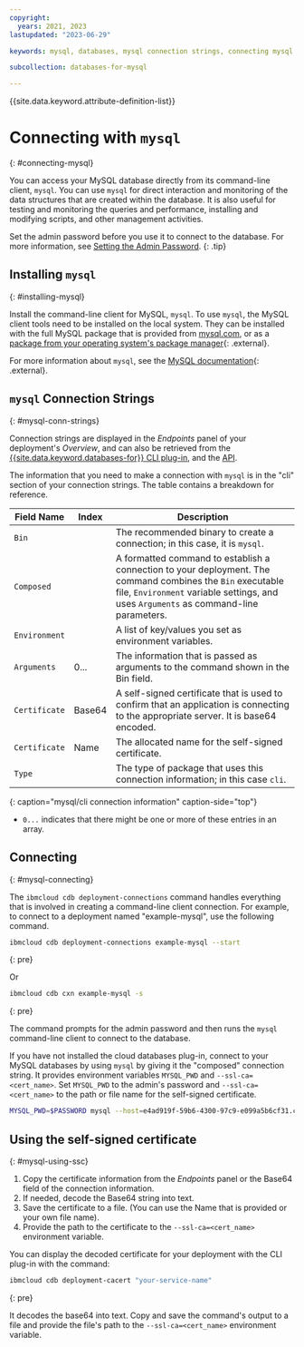 ```yaml
---
copyright:
  years: 2021, 2023
lastupdated: "2023-06-29"

keywords: mysql, databases, mysql connection strings, connecting mysql

subcollection: databases-for-mysql

---
```


{{site.data.keyword.attribute-definition-list}}

# Connecting with `mysql`
{: #connecting-mysql}

You can access your MySQL database directly from its command-line client, `mysql`. You can use `mysql` for direct interaction and monitoring of the data structures that are created within the database. It is also useful for testing and monitoring the queries and performance, installing and modifying scripts, and other management activities.

Set the admin password before you use it to connect to the database. For more information, see [Setting the Admin Password](/docs/databases-for-mysql?topic=databases-for-mysql-user-management&interface=ui#user-management-set-admin-password-ui).
{: .tip}

## Installing `mysql`
{: #installing-mysql}

Install the command-line client for MySQL, `mysql`. To use `mysql`, the MySQL client tools need to be installed on the local system. They can be installed with the full MySQL package that is provided from [mysql.com](https://www.mysql.com/downloads/), or as a [package from your operating system's package manager](https://dev.mysql.com/doc/mysql-installation-excerpt/5.7/en/){: .external}. 

For more information about `mysql`, see the [MySQL documentation](https://dev.mysql.com/doc/refman/5.7/en/){: .external}.

## `mysql` Connection Strings
{: #mysql-conn-strings}

Connection strings are displayed in the _Endpoints_ panel of your deployment's _Overview_, and can also be retrieved from the [{{site.data.keyword.databases-for}} CLI plug-in](/docs/databases-cli-plugin?topic=databases-cli-plugin-cdb-reference#deployment-connections), and the [API](https://{DomainName}/apidocs/cloud-databases-api#discover-connection-information-for-a-deployment-f-e81026).

The information that you need to make a connection with `mysql` is in the "cli" section of your connection strings. The table contains a breakdown for reference.

| Field Name | Index | Description |
| ---------- | ----- | ----------- |
| `Bin` | | The recommended binary to create a connection; in this case, it is `mysql`. | 
| `Composed` | | A formatted command to establish a connection to your deployment. The command combines the `Bin` executable file, `Environment` variable settings, and uses `Arguments` as command-line parameters. | 
| `Environment`| | A list of key/values you set as environment variables. | 
| `Arguments`| 0... | The information that is passed as arguments to the command shown in the Bin field. | 
| `Certificate`| Base64 | A self-signed certificate that is used to confirm that an application is connecting to the appropriate server. It is base64 encoded. | 
| `Certificate`| Name | The allocated name for the self-signed certificate. | 
| `Type` | | The type of package that uses this connection information; in this case `cli`. | 
{: caption="mysql/cli connection information" caption-side="top"}

* `0...` indicates that there might be one or more of these entries in an array.

## Connecting
{: #mysql-connecting}

The `ibmcloud cdb deployment-connections` command handles everything that is involved in creating a command-line client connection. For example, to connect to a deployment named "example-mysql", use the following command.

```sh
ibmcloud cdb deployment-connections example-mysql --start
```
{: pre}

Or
```sh
ibmcloud cdb cxn example-mysql -s
```
{: pre}

The command prompts for the admin password and then runs the `mysql` command-line client to connect to the database.

If you have not installed the cloud databases plug-in, connect to your MySQL databases by using `mysql` by giving it the "composed" connection string. It provides environment variables `MYSQL_PWD` and `--ssl-ca=<cert_name>`. Set `MYSQL_PWD` to the admin's password and `--ssl-ca=<cert_name>` to the path or file name for the self-signed certificate. 

```sh
MYSQL_PWD=$PASSWORD mysql --host=e4ad919f-59b6-4300-97c9-e099a5b6cf31.c5kmhkid0ujpmrucb800.databases.appdomain.cloud --port=32195 --user=$USERNAME --ssl-mode=VERIFY_IDENTITY --ssl-ca=52b78cf7-b17e-42aa-9e07-1fe4f741b286 ibmclouddb
```

## Using the self-signed certificate
{: #mysql-using-ssc}

1. Copy the certificate information from the _Endpoints_ panel or the Base64 field of the connection information. 
2. If needed, decode the Base64 string into text. 
3. Save the certificate to a file. (You can use the Name that is provided or your own file name).
4. Provide the path to the certificate to the `--ssl-ca=<cert_name>` environment variable.

You can display the decoded certificate for your deployment with the CLI plug-in with the command:
```sh
ibmcloud cdb deployment-cacert "your-service-name"
```
{: pre}

It decodes the base64 into text. Copy and save the command's output to a file and provide the file's path to the `--ssl-ca=<cert_name>` environment variable.
